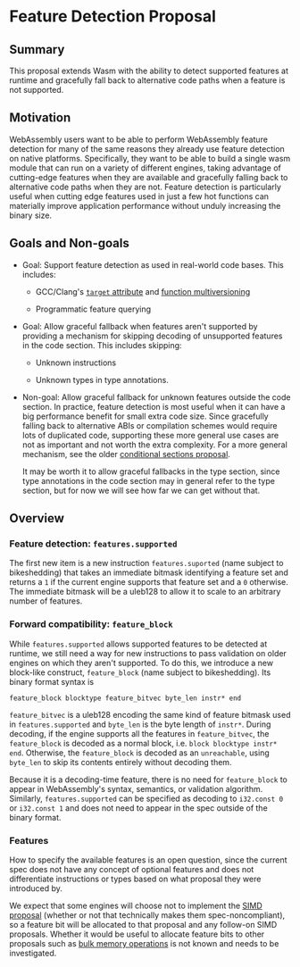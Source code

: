 # Feature Detection Proposal

## Summary

This proposal extends Wasm with the ability to detect supported features at
runtime and gracefully fall back to alternative code paths when a feature is not
supported.

## Motivation

WebAssembly users want to be able to perform WebAssembly feature detection for
many of the same reasons they already use feature detection on native platforms.
Specifically, they want to be able to build a single wasm module that can run on
a variety of different engines, taking advantage of cutting-edge features when
they are available and gracefully falling back to alternative code paths when
they are not. Feature detection is particularly useful when cutting edge
features used in just a few hot functions can materially improve application
performance without unduly increasing the binary size.

## Goals and Non-goals

 * Goal: Support feature detection as used in real-world code bases. This includes:

   - GCC/Clang's [`target` attribute](https://gcc.gnu.org/onlinedocs/gcc/Common-Function-Attributes.html#:~:text=target%20(string%2C%20%E2%80%A6)) and [function multiversioning](https://gcc.gnu.org/onlinedocs/gcc/Function-Multiversioning.html)

   - Programmatic feature querying

 * Goal: Allow graceful fallback when features aren't supported by providing a
   mechanism for skipping decoding of unsupported features in the code section.
   This includes skipping:

   - Unknown instructions

   - Unknown types in type annotations.

* Non-goal: Allow graceful fallback for unknown features outside the code
  section. In practice, feature detection is most useful when it can have a big
  performance benefit for small extra code size. Since gracefully falling back
  to alternative ABIs or compilation schemes would require lots of duplicated
  code, supporting these more general use cases are not as important and not
  worth the extra complexity. For a more general mechanism, see the older
  [conditional sections
  proposal](https://github.com/WebAssembly/conditional-sections).

  It may be worth it to allow graceful fallbacks in the type section, since type
  annotations in the code section may in general refer to the type section, but
  for now we will see how far we can get without that.

## Overview

### Feature detection: `features.supported`

The first new item is a new instruction `features.suported` (name subject to
bikeshedding) that takes an immediate bitmask identifying a feature set and
returns a `1` if the current engine supports that feature set and a `0`
otherwise. The immediate bitmask will be a uleb128 to allow it to scale to an
arbitrary number of features.

### Forward compatibility: `feature_block`

While `features.supported` allows supported features to be detected at runtime,
we still need a way for new instructions to pass validation on older engines on
which they aren't supported. To do this, we introduce a new block-like
construct, `feature_block` (name subject to bikeshedding). Its binary format
syntax is

```
feature_block blocktype feature_bitvec byte_len instr* end
```

`feature_bitvec` is a uleb128 encoding the same kind of feature bitmask used in
`features.supported` and `byte_len` is the byte length of `instr*`. During
decoding, if the engine supports all the features in `feature_bitvec`, the
`feature_block` is decoded as a normal block, i.e. `block blocktype instr* end`.
Otherwise, the `feature_block` is decoded as an `unreachable`, using `byte_len`
to skip its contents entirely without decoding them.

Because it is a decoding-time feature, there is no need for `feature_block` to
appear in WebAssembly's syntax, semantics, or validation algorithm. Similarly,
`features.supported` can be specified as decoding to `i32.const 0` or `i32.const
1` and does not need to appear in the spec outside of the binary format.

### Features

How to specify the available features is an open question, since the current
spec does not have any concept of optional features and does not differentiate
instructions or types based on what proposal they were introduced by.

We expect that some engines will choose not to implement the [SIMD
proposal](https://github.com/WebAssembly/simd) (whether or not that technically
makes them spec-noncompliant), so a feature bit will be allocated to that
proposal and any follow-on SIMD proposals. Whether it would be useful to
allocate feature bits to other proposals such as [bulk memory
operations](https://github.com/WebAssembly/bulk-memory-operations) is not known
and needs to be investigated.
